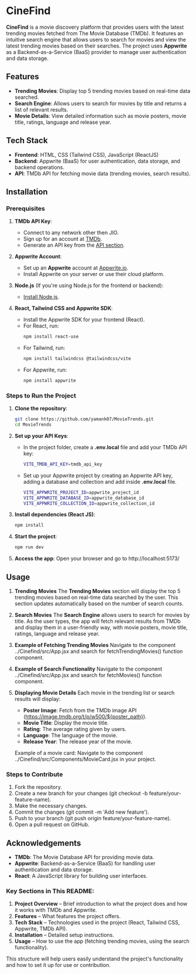 # CineFind

**CineFind** is a movie discovery platform that provides users with the latest trending movies fetched from The Movie Database (TMDb). It features an intuitive search engine that allows users to search for movies and view the latest trending movies based on their searches. The project uses **Appwrite** as a Backend-as-a-Service (BaaS) provider to manage user authentication and data storage.

## Features

- **Trending Movies**: Display top 5 trending movies based on real-time data searched.
- **Search Engine**: Allows users to search for movies by title and returns a list of relevant results.
- **Movie Details**: View detailed information such as movie posters, movie title, ratings, language and release year.
<!-- - **User Authentication**: User registration and login powered by **Appwrite**.
- **Favorites**: Users can save their favorite movies to their account (optional). -->

## Tech Stack

- **Frontend**: HTML, CSS (Tailwind CSS), JavaScript (ReactJS)
- **Backend**: Appwrite (BaaS) for user authentication, data storage, and backend operations.
- **API**: TMDb API for fetching movie data (trending movies, search results).
<!-- - **Deployment**: Heroku/Vercel for hosting the frontend (optional). -->

## Installation

### Prerequisites

1. **TMDb API Key**:
   - Connect to any network other then JIO.
   - Sign up for an account at [TMDb](https://www.themoviedb.org/signup).
   - Generate an API key from the [API section](https://www.themoviedb.org/settings/api).
2. **Appwrite Account**:

   - Set up an **Appwrite** account at [Appwrite.io](https://appwrite.io/).
   - Install Appwrite on your server or use their cloud platform.

3. **Node.js** (If you're using Node.js for the frontend or backend):

   - [Install Node.js](https://nodejs.org/).

4. **React, Tailwind CSS and Appwrite SDK**:
   - Install the Appwrite SDK for your frontend (React).
   - For React, run:
     ```bash
     npm install react-use
     ```
   - For Tailwind, run:
     ```bash
     npm install tailwindcss @tailwindcss/vite
     ```
   - For Appwrite, run:
     ```bash
     npm install appwrite
     ```

### Steps to Run the Project

1. **Clone the repository**:

   ```bash
   git clone https://github.com/yamank07/MovieTrends.git
   cd MovieTrends
   ```

2. **Set up your API Keys**:

   - In the project folder, create a **.env.local** file and add your TMDb API key:
     ```bash
     VITE_TMDB_API_KEY=tmdb_api_key
     ```
   - Set up your Appwrite project by creating an Appwrite API key, adding a database and collection and add inside **.env.local** file.
     ```bash
     VITE_APPWRITE_PROJECT_ID=appwrite_project_id
     VITE_APPWRITE_DATABASE_ID=appwrite_database_id
     VITE_APPWRITE_COLLECTION_ID=appwrite_collection_id
     ```

3. **Install dependencies (React JS)**:

   ```bash
   npm install
   ```

4. **Start the project**:

   ```bash
   npm run dev
   ```

5. **Access the app**:
   Open your browser and go to http://localhost:5173/

## Usage

1. **Trending Movies**
   The **Trending Movies** section will display the top 5 trending movies based on real-time data searched by the user. This section updates automatically based on the number of search counts.

2. **Search Movies**
   The **Search Engine** allows users to search for movies by title. As the user types, the app will fetch relevant results from TMDb and display them in a user-friendly way, with movie posters, movie title, ratings, language and release year.

3. **Example of Fetching Trending Movies**
   Navigate to the component ../Cinefind/src/App.jsx and search for fetchTrendingMovies() function component.

4. **Example of Search Functionality**
   Navigate to the component ../Cinefind/src/App.jsx and search for fetchMovies() function component.

5. **Displaying Movie Details**
   Each movie in the trending list or search results will display:

   - **Poster Image**: Fetch from the TMDb image API (https://image.tmdb.org/t/p/w500/${poster_path}).
   - **Movie Title**: Display the movie title.
   - **Rating**: The average rating given by users.
   - **Language**: The language of the movie.
   - **Release Year**: The release year of the movie.

   Example of a movie card:
   Navigate to the component ../Cinefind/src/Components/MovieCard.jsx in your project.

<!-- ## Contribution

We welcome contributions to CineFind! If you'd like to contribute, please fork the repository and submit a pull request. Contributions can be in the form of bug fixes, new features, or improvements to the existing functionality. -->

### Steps to Contribute

1. Fork the repository.
2. Create a new branch for your changes (git checkout -b feature/your-feature-name).
3. Make the necessary changes.
4. Commit the changes (git commit -m 'Add new feature').
5. Push to your branch (git push origin feature/your-feature-name).
6. Open a pull request on GitHub.

<!-- ## License

This project is licensed under the MIT License - see the LICENSE file for details. -->

## Acknowledgements

- **TMDb**: The Movie Database API for providing movie data.
- **Appwrite**: Backend-as-a-Service (BaaS) for handling user authentication and data storage.
- **React**: A JavaScript library for building user interfaces.
<!-- - **Open Source Contributors**: Thanks to everyone who contributed to the project. -->

### Key Sections in This README:

1. **Project Overview** – Brief introduction to what the project does and how it works with TMDb and Appwrite.
2. **Features** – What features the project offers.
3. **Tech Stack** – Technologies used in the project (React, Tailwind CSS, Appwrite, TMDb API).
4. **Installation** – Detailed setup instructions.
5. **Usage** – How to use the app (fetching trending movies, using the search functionality).
<!-- 6. **Contributions** – How others can contribute to the project.
6. **License & Acknowledgements** – Licensing details and credits. -->

This structure will help users easily understand the project's functionality and how to set it up for use or contribution.
